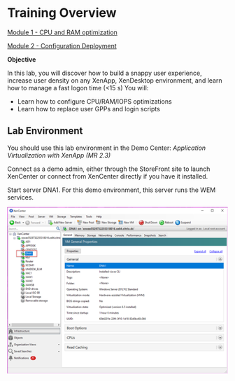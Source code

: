 # **Training Overview** #

[Module 1 - CPU and RAM optimization](./Module1)

[Module 2 - Configuration Deployment](./Module2)

**Objective**

In this lab, you will discover how to build a snappy user experience, increase user density on any XenApp, XenDesktop environment, and learn how to manage a fast logon time (<15 s)
You will:

-	Learn how to configure CPU/RAM/IOPS optimizations
-	Learn how to replace user GPPs and login scripts

## Lab Environment ##
You should use this lab environment in the Demo Center:
*Application Virtualization with XenApp (MR 2.3)*

Connect as a demo admin, either through the StoreFront site to launch XenCenter or connect from XenCenter directly if you have it installed.

Start server DNA1. For this demo environment, this server runs the WEM services.

![alt](./Images/start-dna1.png)




